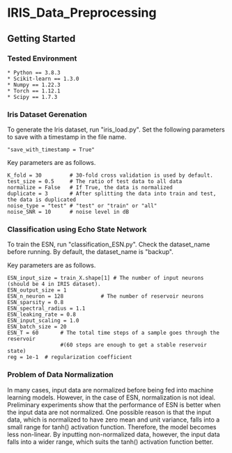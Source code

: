 # IRIS_Data_Preprocessing
## Getting Started
### Tested Environment
```
* Python == 3.8.3
* Scikit-learn == 1.3.0
* Numpy == 1.22.3
* Torch == 1.12.1
* Scipy == 1.7.3
```

### Iris Dataset Gerenation
To generate the Iris dataset, run "iris_load.py".
Set the following parameters to save with a timestamp in the file name.
```
"save_with_timestamp = True"
```
Key parameters are as follows.
```
K_fold = 30         # 30-fold cross validation is used by default.
test_size = 0.5     # The ratio of test data to all data
normalize = False   # If True, the data is normalized
duplicate = 3       # After splitting the data into train and test, the data is duplicated
noise_type = "test" # "test" or "train" or "all"
noise_SNR = 10      # noise level in dB
```

### Classification using Echo State Network
To train the ESN, run "classification_ESN.py".
Check the dataset_name before running. By default, the dataset_name is "backup".

Key parameters are as follows.
```
ESN_input_size = train_X.shape[1] # The number of input neurons (should be 4 in IRIS dataset).
ESN_output_size = 1             
ESN_n_neuron = 128            # The number of reservoir neurons
ESN_sparsity = 0.8
ESN_spectral_radius = 1.1
ESN_leaking_rate = 0.8
ESN_input_scaling = 1.0
ESN_batch_size = 20
ESN_T = 60       # The total time steps of a sample goes through the reservoir 
                 #(60 steps are enough to get a stable reservoir state)
reg = 1e-1  # regularization coefficient
```

### Problem of Data Normalization
In many cases, input data are normalized before being fed into machine learning models.
However, in the case of ESN, normalization is not ideal.
Preliminary experiments show that the performance of ESN is better when the input data are not normalized.
One possible reason is that the input data, 
which is normalized to have zero mean and unit variance, 
falls into a small range for tanh() activation function.
Therefore, the model becomes less non-linear.
By inputting non-normalized data, however, the input data falls into a wider range,
which suits the tanh() activation function better.